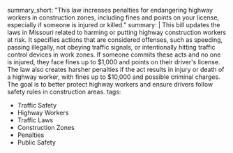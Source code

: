 summary_short: "This law increases penalties for endangering highway workers in construction zones, including fines and points on your license, especially if someone is injured or killed."
summary: |
  This bill updates the laws in Missouri related to harming or putting highway construction workers at risk. It specifies actions that are considered offenses, such as speeding, passing illegally, not obeying traffic signals, or intentionally hitting traffic control devices in work zones. If someone commits these acts and no one is injured, they face fines up to $1,000 and points on their driver's license. The law also creates harsher penalties if the act results in injury or death of a highway worker, with fines up to $10,000 and possible criminal charges. The goal is to better protect highway workers and ensure drivers follow safety rules in construction areas.
tags:
  - Traffic Safety
  - Highway Workers
  - Traffic Laws
  - Construction Zones
  - Penalties
  - Public Safety
